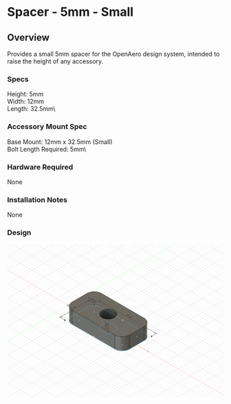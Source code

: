 # Spacer - 5mm - Small

## Overview

Provides a small 5mm spacer for the OpenAero design system, intended to raise the height of any accessory.

### Specs

Height: 5mm\
Width: 12mm\
Length: 32.5mm\

### Accessory Mount Spec

Base Mount: 12mm x 32.5mm (Small)\
Bolt Length Required: 5mm\

### Hardware Required
None

### Installation Notes
None

### Design
![Design Screenshot](Images/Design-Spacer-5mm-Small-v1.png)